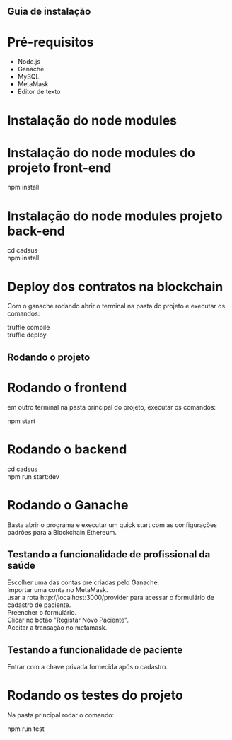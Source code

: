## Guia de instalação
# Pré-requisitos
* Node.js
* Ganache
* MySQL
* MetaMask
* Editor de texto
# Instalação do node modules
# Instalação do node modules do projeto front-end
npm install <br/>

# Instalação do node modules projeto back-end
cd cadsus <br/>
npm install <br/>

# Deploy dos contratos na blockchain
Com o ganache rodando abrir o terminal na pasta do projeto e executar os comandos: <br/>

truffle compile <br/>
truffle deploy

## Rodando o projeto 
# Rodando o frontend
em outro terminal na pasta principal do projeto, executar os comandos: <br/>

npm start <br/>

# Rodando o backend
cd cadsus <br/>
npm run start:dev<br/>

# Rodando o Ganache
Basta abrir o programa e executar um quick start com as configurações padrões para a Blockchain Ethereum.<br/>

## Testando a funcionalidade de profissional da saúde
Escolher uma das contas pre criadas pelo Ganache. <br/>
Importar uma conta no MetaMask.<br/>
usar a rota http://localhost:3000/provider para acessar o formulário de cadastro de paciente. <br/>
Preencher o formulário. <br/>
Clicar no botão "Registar Novo Paciente".<br/>
Aceitar a transação no metamask.<br/>

## Testando a funcionalidade de paciente
Entrar com a chave privada fornecida após o cadastro.

# Rodando os testes do projeto
Na pasta principal rodar o comando:<br/>

npm run test
